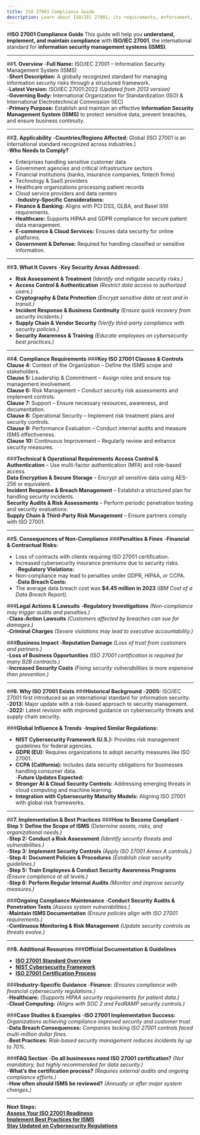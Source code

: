 ```yaml
---
title: ISO 27001 Compliance Guide
description: Learn about ISO/IEC 27001, its requirements, enforcement, and best practices for information security management.
---
```


#**ISO 27001 Compliance Guide**
This guide will help you **understand, implement, and maintain compliance** with **ISO/IEC 27001**, the international standard for **information security management systems (ISMS)**.

---

##**1. Overview**
-**Full Name:** ISO/IEC 27001 – Information Security Management System (ISMS)  
-**Short Description:** A globally recognized standard for managing information security risks through a structured framework.  
-**Latest Version:** ISO/IEC 27001:2022 *(Updated from 2013 version)*  
-**Governing Body:** International Organization for Standardization (ISO) & International Electrotechnical Commission (IEC)  
-**Primary Purpose:** Establish and maintain an effective **Information Security Management System (ISMS)** to protect sensitive data, prevent breaches, and ensure business continuity.  

---

##**2. Applicability**
-**Countries/Regions Affected:** Global (ISO 27001 is an international standard recognized across industries.)  
-**Who Needs to Comply?**  
  - Enterprises handling sensitive customer data  
  - Government agencies and critical infrastructure sectors  
  - Financial institutions (banks, insurance companies, fintech firms)  
  - Technology & SaaS providers  
  - Healthcare organizations processing patient records  
  - Cloud service providers and data centers  
-**Industry-Specific Considerations:**  
  - **Finance & Banking:** Aligns with PCI DSS, GLBA, and Basel II/III requirements.  
  - **Healthcare:** Supports HIPAA and GDPR compliance for secure patient data management.  
  - **E-commerce & Cloud Services:** Ensures data security for online platforms.  
  - **Government & Defense:** Required for handling classified or sensitive information.  

---

##**3. What It Covers**
-**Key Security Areas Addressed:**  
  -  **Risk Assessment & Treatment** *(Identify and mitigate security risks.)*  
  -  **Access Control & Authentication** *(Restrict data access to authorized users.)*  
  -  **Cryptography & Data Protection** *(Encrypt sensitive data at rest and in transit.)*  
  -  **Incident Response & Business Continuity** *(Ensure quick recovery from security incidents.)*  
  -  **Supply Chain & Vendor Security** *(Verify third-party compliance with security policies.)*  
  -  **Security Awareness & Training** *(Educate employees on cybersecurity best practices.)*  

---

##**4. Compliance Requirements**
###**Key ISO 27001 Clauses & Controls**
 **Clause 4:** Context of the Organization – Define the ISMS scope and stakeholders.  
 **Clause 5:** Leadership & Commitment – Assign roles and ensure top management involvement.  
 **Clause 6:** Risk Management – Conduct security risk assessments and implement controls.  
 **Clause 7:** Support – Ensure necessary resources, awareness, and documentation.  
 **Clause 8:** Operational Security – Implement risk treatment plans and security controls.  
 **Clause 9:** Performance Evaluation – Conduct internal audits and measure ISMS effectiveness.  
 **Clause 10:** Continuous Improvement – Regularly review and enhance security measures.  

###**Technical & Operational Requirements**
 **Access Control & Authentication** – Use multi-factor authentication (MFA) and role-based access.  
 **Data Encryption & Secure Storage** – Encrypt all sensitive data using AES-256 or equivalent.  
 **Incident Response & Breach Management** – Establish a structured plan for handling security incidents.  
 **Security Audits & Risk Assessments** – Perform periodic penetration testing and security evaluations.  
 **Supply Chain & Third-Party Risk Management** – Ensure partners comply with ISO 27001.  

---

##**5. Consequences of Non-Compliance**
###**Penalties & Fines**
-**Financial & Contractual Risks:**  
  - Loss of contracts with clients requiring ISO 27001 certification.  
  - Increased cybersecurity insurance premiums due to security risks.  
-**Regulatory Violations:**  
  - Non-compliance may lead to penalties under GDPR, HIPAA, or CCPA.  
-**Data Breach Costs:**  
  - The average data breach cost was **$4.45 million in 2023** *(IBM Cost of a Data Breach Report).*  

###**Legal Actions & Lawsuits**
-**Regulatory Investigations** *(Non-compliance may trigger audits and penalties.)*  
-**Class-Action Lawsuits** *(Customers affected by breaches can sue for damages.)*  
-**Criminal Charges** *(Severe violations may lead to executive accountability.)*  

###**Business Impact**
-**Reputation Damage** *(Loss of trust from customers and partners.)*  
-**Loss of Business Opportunities** *(ISO 27001 certification is required for many B2B contracts.)*  
-**Increased Security Costs** *(Fixing security vulnerabilities is more expensive than prevention.)*  

---

##**6. Why ISO 27001 Exists**
###**Historical Background**
-**2005:** ISO/IEC 27001 first introduced as an international standard for information security.  
-**2013:** Major update with a risk-based approach to security management.  
-**2022:** Latest revision with improved guidance on cybersecurity threats and supply chain security.  

###**Global Influence & Trends**
-**Inspired Similar Regulations:**  
  - **NIST Cybersecurity Framework (U.S.):** Provides risk management guidelines for federal agencies.  
  - **GDPR (EU):** Requires organizations to adopt security measures like ISO 27001.  
  - **CCPA (California):** Includes data security obligations for businesses handling consumer data.  
-**Future Updates Expected:**  
  - **Stronger AI & Cloud Security Controls:** Addressing emerging threats in cloud computing and machine learning.  
  - **Integration with Cybersecurity Maturity Models:** Aligning ISO 27001 with global risk frameworks.  

---

##**7. Implementation & Best Practices**
###**How to Become Compliant**
-**Step 1:** **Define the Scope of ISMS** *(Determine assets, risks, and organizational needs.)*  
-**Step 2:** **Conduct a Risk Assessment** *(Identify security threats and vulnerabilities.)*  
-**Step 3:** **Implement Security Controls** *(Apply ISO 27001 Annex A controls.)*  
-**Step 4:** **Document Policies & Procedures** *(Establish clear security guidelines.)*  
-**Step 5:** **Train Employees & Conduct Security Awareness Programs** *(Ensure compliance at all levels.)*  
-**Step 6:** **Perform Regular Internal Audits** *(Monitor and improve security measures.)*  

###**Ongoing Compliance Maintenance**
-**Conduct Security Audits & Penetration Tests** *(Assess system vulnerabilities.)*  
-**Maintain ISMS Documentation** *(Ensure policies align with ISO 27001 requirements.)*  
-**Continuous Monitoring & Risk Management** *(Update security controls as threats evolve.)*  

---

##**8. Additional Resources**
###**Official Documentation & Guidelines**
- **[ ISO 27001 Standard Overview](https://www.iso.org/standard/27001)**  
- **[ NIST Cybersecurity Framework](https://www.nist.gov/cyberframework)**  
- **[ ISO 27001 Certification Process](https://www.iso.org/certification.html)**  

###**Industry-Specific Guidance**
-**Finance:** *(Ensures compliance with financial cybersecurity regulations.)*  
-**Healthcare:** *(Supports HIPAA security requirements for patient data.)*  
-**Cloud Computing:** *(Aligns with SOC 2 and FedRAMP security controls.)*  

###**Case Studies & Examples**
-**ISO 27001 Implementation Success:** *Organizations achieving compliance improved security and customer trust.*  
-**Data Breach Consequences:** *Companies lacking ISO 27001 controls faced multi-million dollar fines.*  
-**Best Practices:** *Risk-based security management reduces incidents by up to 70%.*  

###**FAQ Section**
-**Do all businesses need ISO 27001 certification?** *(Not mandatory, but highly recommended for data security.)*  
-**What’s the certification process?** *(Requires external audits and ongoing compliance efforts.)*  
-**How often should ISMS be reviewed?** *(Annually or after major system changes.)*  

---

 **Next Steps:**  
 **[Assess Your ISO 27001 Readiness](#)**  
 **[Implement Best Practices for ISMS](#)**  
 **[Stay Updated on Cybersecurity Regulations](#)**
